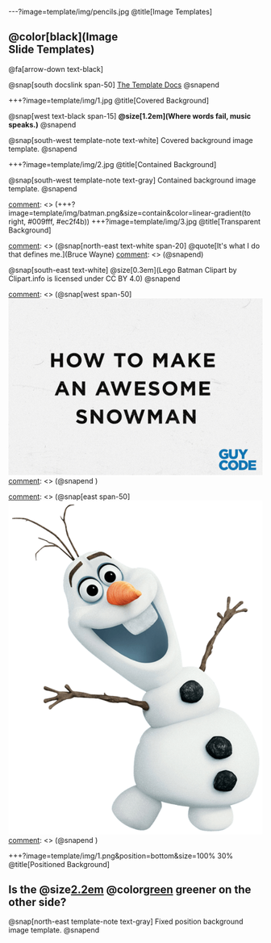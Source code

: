 ---?image=template/img/pencils.jpg
@title[Image Templates]

## @color[black](Image<br>Slide Templates)

@fa[arrow-down text-black]

@snap[south docslink span-50]
[The Template Docs](https://gitpitch.com/andresmitre/WorkStation/)
@snapend


+++?image=template/img/1.jpg
@title[Covered Background]

@snap[west text-black span-15]
**@size[1.2em](Where words fail, music speaks.)**
@snapend

@snap[south-west template-note text-white]
Covered background image template.
@snapend

[comment]: <> (+++?image=template/img/dataflow.png&size=contain)
+++?image=template/img/2.jpg
@title[Contained Background]

@snap[south-west template-note text-gray]
Contained background image template.
@snapend


[comment]: <> (+++?image=template/img/batman.png&size=contain&color=linear-gradient(to right, #009fff, #ec2f4b))
+++?image=template/img/3.jpg
@title[Transparent Background]

[comment]: <> (@snap[north-east text-white span-20]
@quote[It's what I do that defines me.](Bruce Wayne)
[comment]: <> (@snapend)


[comment]: <> (@snap[south-west template-note text-white]
Transparent background with gradient template.
@snapend
)

@snap[south-east text-white]
@size[0.3em](Lego Batman Clipart by Clipart.info is licensed under CC BY 4.0)
@snapend

[comment]: <> (+++?image=template/img/geek.png&repeat=repeat-x&color=#F5DB2E&size=25% auto
+++?image=template/img/geek.png&repeat=repeat-x&color=#F5DB2E&size=25% auto
@title[Repeat Background]
)

[comment]: <> (@snap[north-east text-black span-70]
@quote[Beware of geeks bearing formulas.]
@snapend
)

[comment]: <> (@snap[south-west template-note text-black]
Transparent background image-repeat template.
@snapend
)

[comment]: <> (+++
@title[Side-by-Side Images]
)

[comment]: <> (@snap[west span-50]
![SNOWMAN](template/img/snowman.gif)
[comment]: <> (@snapend
)

[comment]: <> (@snap[east span-50]
![OLAF](template/img/olaf.png)
[comment]: <> (@snapend
)

[comment]: <> (@snap[south-west template-note text-gray]
Side-by-side inline images template.
@snapend
)

[comment]: <> (+++?image=template/img/geek.gif
@title[GIF Background]
)
[comment]: <> (@snap[north-east text-white]
The Suave Geek
@snapend
)
[comment]: <> (@snap[south-east template-note text-white]
Covered background animated GIF template.
@snapend
)

+++?image=template/img/1.png&position=bottom&size=100% 30%
@title[Positioned Background]

## Is the @size[2.2em](grass) @color[green](always) greener on the other side?

@snap[north-east template-note text-gray]
Fixed position background image template.
@snapend
